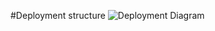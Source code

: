 #Deployment structure 
![Deployment Diagram](http://www.plantuml.com/plantuml/proxy?src=https://raw.githubusercontent.com/aykborstelmann/smart-doorbell/main/doc/uml/deployment-diagram.plantuml)
